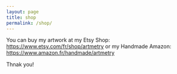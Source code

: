 ```yaml
---
layout: page
title: shop
permalink: /shop/
---
```


You can buy my artwork at my Etsy Shop: https://www.etsy.com/fr/shop/artmetry
or my Handmade Amazon: https://www.amazon.fr/handmade/artmetry

Thnak you!